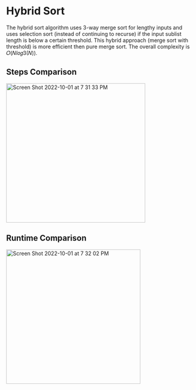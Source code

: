 # Hybrid Sort
The hybrid sort algorithm uses 3-way merge sort for lengthy inputs and uses selection sort (instead of continuing to recurse) if the input sublist length is below a certain threshold. This hybrid approach (merge sort with threshold) is more efficient then pure merge sort. The overall complexity is 𝑂(𝑁𝑙𝑜𝑔3(𝑁)).

## Steps Comparison
<img width="373" alt="Screen Shot 2022-10-01 at 7 31 33 PM" src="https://user-images.githubusercontent.com/49523649/193430680-904356cf-f6ee-4721-bf96-58dd3fce2e46.png">

## Runtime Comparison
<img width="360" alt="Screen Shot 2022-10-01 at 7 32 02 PM" src="https://user-images.githubusercontent.com/49523649/193430688-1a182dd4-25a9-41eb-8772-c072edf455b6.png">

